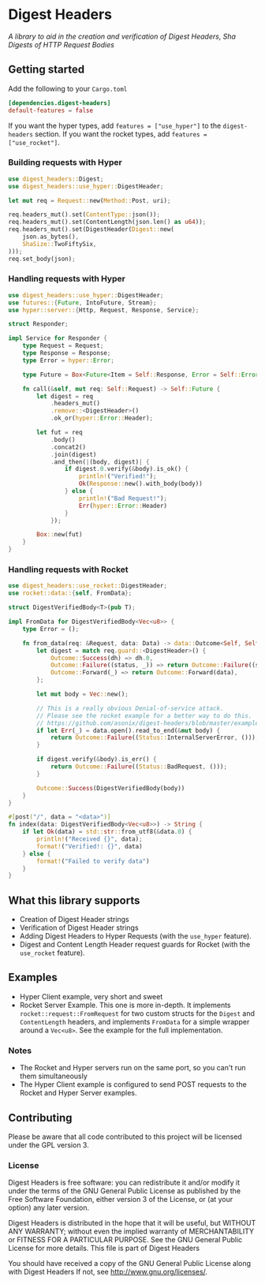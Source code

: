 # Digest Headers
_A library to aid in the creation and verification of Digest Headers, Sha Digests of HTTP Request
Bodies_

## Getting started
Add the following to your `Cargo.toml`
```toml
[dependencies.digest-headers]
default-features = false
```

If you want the hyper types, add `features = ["use_hyper"]` to the `digest-headers` section. If you
want the rocket types, add `features = ["use_rocket"]`.

### Building requests with Hyper
```rust
use digest_headers::Digest;
use digest_headers::use_hyper::DigestHeader;

let mut req = Request::new(Method::Post, uri);

req.headers_mut().set(ContentType::json());
req.headers_mut().set(ContentLength(json.len() as u64));
req.headers_mut().set(DigestHeader(Digest::new(
    json.as_bytes(),
    ShaSize::TwoFiftySix,
)));
req.set_body(json);
```
### Handling requests with Hyper
```rust
use digest_headers::use_hyper::DigestHeader;
use futures::{Future, IntoFuture, Stream};
use hyper::server::{Http, Request, Response, Service};

struct Responder;

impl Service for Responder {
    type Request = Request;
    type Response = Response;
    type Error = hyper::Error;

    type Future = Box<Future<Item = Self::Response, Error = Self::Error>>;

    fn call(&self, mut req: Self::Request) -> Self::Future {
        let digest = req
            .headers_mut()
            .remove::<DigestHeader>()
            .ok_or(hyper::Error::Header);

        let fut = req
            .body()
            .concat2()
            .join(digest)
            .and_then(|(body, digest)| {
                if digest.0.verify(&body).is_ok() {
                    println!("Verified!");
                    Ok(Response::new().with_body(body))
                } else {
                    println!("Bad Request!");
                    Err(hyper::Error::Header)
                }
            });

        Box::new(fut)
    }
}
```
### Handling requests with Rocket
```rust
use digest_headers::use_rocket::DigestHeader;
use rocket::data::{self, FromData};

struct DigestVerifiedBody<T>(pub T);

impl FromData for DigestVerifiedBody<Vec<u8>> {
    type Error = ();

    fn from_data(req: &Request, data: Data) -> data::Outcome<Self, Self::Error> {
        let digest = match req.guard::<DigestHeader>() {
            Outcome::Success(dh) => dh.0,
            Outcome::Failure((status, _)) => return Outcome::Failure((status, ())),
            Outcome::Forward(_) => return Outcome::Forward(data),
        };

        let mut body = Vec::new();

        // This is a really obvious Denial-of-service attack.
        // Please see the rocket example for a better way to do this.
        // https://github.com/asonix/digest-headers/blob/master/examples/rocket.rs
        if let Err(_) = data.open().read_to_end(&mut body) {
            return Outcome::Failure((Status::InternalServerError, ()));
        }

        if digest.verify(&body).is_err() {
            return Outcome::Failure((Status::BadRequest, ()));
        }

        Outcome::Success(DigestVerifiedBody(body))
    }
}

#[post("/", data = "<data>")]
fn index(data: DigestVerifiedBody<Vec<u8>>) -> String {
    if let Ok(data) = std::str::from_utf8(&data.0) {
        println!("Received {}", data);
        format!("Verified!: {}", data)
    } else {
        format!("Failed to verify data")
    }
}
```

## What this library supports
 - Creation of Digest Header strings
 - Verification of Digest Header strings
 - Adding Digest Headers to Hyper Requests (with the `use_hyper` feature).
 - Digest and Content Length Header request guards for Rocket (with the `use_rocket` feature).

## Examples
 - Hyper Client example, very short and sweet
 - Rocket Server Example. This one is more in-depth. It implements `rocket::request::FromRequest`
   for two custom structs for the `Digest` and `ContentLength` headers, and implements `FromData`
   for a simple wrapper around a `Vec<u8>`. See the example for the full implementation.

### Notes
 - The Rocket and Hyper servers run on the same port, so you can't run them simultaneously
 - The Hyper Client example is configured to send POST requests to the Rocket and Hyper Server examples.

## Contributing
Please be aware that all code contributed to this project will be licensed under the GPL version 3.

### License
Digest Headers is free software: you can redistribute it and/or modify it under the terms of the GNU General Public License as published by the Free Software Foundation, either version 3 of the License, or (at your option) any later version.

Digest Headers is distributed in the hope that it will be useful, but WITHOUT ANY WARRANTY; without even the implied warranty of MERCHANTABILITY or FITNESS FOR A PARTICULAR PURPOSE. See the GNU General Public License for more details. This file is part of Digest Headers

You should have received a copy of the GNU General Public License along with Digest Headers If not, see http://www.gnu.org/licenses/.
